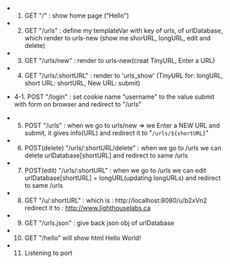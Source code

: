 
- 1. GET "/" : show home page ("Hello")
- 2. GET "/urls" : define my templateVar with key of urls, of urlDatabase, which render to urls-new (show me shorURL, longURL, edit and delete)
- 3. GET "/urls/new" : render to urls-new(creat TinyURL, Enter a URL)
- 4. GET "/urls/:shortURL" : render to 'urls_show' (TinyURL for: longURL, short URL: shortURL, New URL: submit)
- 4-1. POST "/login" : set cookie name "username" to the value submit with form on browser and redirect to "/urls"
- 5. POST "/urls" : when we go to urls/new => we Enter a NEW URL and submit, it gives info(URL) and redirect it to "`/urls/${shortURL}`"

- 6. POST(delete) "/urls/:shortURL/delete" :
when we go to /urls we can delete urlDatabase[shortURL] and redirect to same /urls

- 7. POST(edit) "/urls/:shortURL" : when we go to /urls we can edit urlDatabase[shortURL] = longURL(updating longURLs) and redirect to same /urls

- 8. GET "/u/:shortURL" : which is : http://localhost:8080/u/b2xVn2 redirect it to : http://www.lighthouselabs.ca

- 9. GET "/urls.json" : give back json obj of urlDatabase

- 10. GET "/hello" will show html Hello World!

- 11. Listening to port
